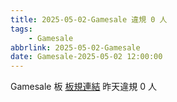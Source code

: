 ```yaml
---
title: 2025-05-02-Gamesale 違規 0 人
tags:
    - Gamesale
abbrlink: 2025-05-02-Gamesale
date: Gamesale-2025-05-02 12:00:00
---
```

Gamesale 板 [板規連結](https://www.ptt.cc/bbs/Gossiping/M.1637425085.A.07D.html)
昨天違規 0 人
